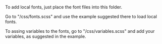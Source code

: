 To add local fonts, just place the font files into this folder.

Go to "/css/fonts.scss" and use the example suggested there to load local fonts. 

To assing variables to the fonts, go to  "/css/variables.scss" and add your variables, as suggested in the example.